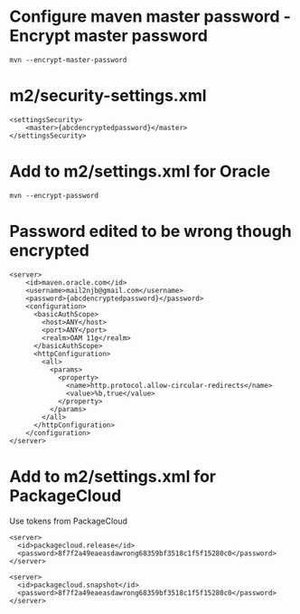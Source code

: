
# Configure maven master password - Encrypt master password
	mvn --encrypt-master-password
# m2/security-settings.xml	
	<settingsSecurity>
		<master>{abcdencryptedpassword}</master>
	</settingsSecurity>

# Add to m2/settings.xml for Oracle
	mvn --encrypt-password
# Password edited to be wrong though encrypted

	<server>
		<id>maven.oracle.com</id>
		<username>mail2njb@gmail.com</username>
		<password>{abcdencryptedpassword}</password>
		<configuration>
		  <basicAuthScope>
			<host>ANY</host>
			<port>ANY</port>
			<realm>OAM 11g</realm>
		  </basicAuthScope>
		  <httpConfiguration>
			<all>
			  <params>
				<property>
				  <name>http.protocol.allow-circular-redirects</name>
				  <value>%b,true</value>
				</property>
			  </params>
			</all>
		  </httpConfiguration>
		</configuration>
	</server>





# Add to m2/settings.xml for PackageCloud
Use tokens from PackageCloud

	<server>
      <id>packagecloud.release</id>
      <password>8f7f2a49eaeasdawrong68359bf3518c1f5f15280c0</password>
    </server>
	
    <server>
      <id>packagecloud.snapshot</id>
      <password>8f7f2a49eaeasdawrong68359bf3518c1f5f15280c0</password>
    </server>
	
